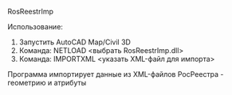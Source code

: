 RosReestrImp

Использование:

1. Запустить AutoCAD Map/Civil 3D
2. Команда: NETLOAD <выбрать RosReestrImp.dll>
3. Команда: IMPORTXML <указать XML-файл для импорта>

Программа импортирует данные из XML-файлов РосРеестра - геометрию и атрибуты
